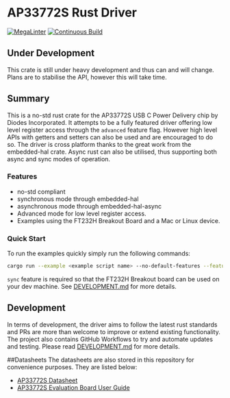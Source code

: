 # AP33772S Rust Driver

[![MegaLinter](https://github.com/ScottGibb/AP33772S-rs/actions/workflows/mega-linter.yaml/badge.svg)](https://github.com/ScottGibb/AP33772S-rs/actions/workflows/mega-linter.yaml)
[![Continuous Build](https://github.com/ScottGibb/AP33772S-rs/actions/workflows/continuous-build.yaml/badge.svg)](https://github.com/ScottGibb/AP33772S-rs/actions/workflows/continuous-build.yaml)

## Under Development

This crate is still under heavy development and thus can and will change. Plans are to stabilise the API, however this will take time.

## Summary

This is a no-std rust crate for the AP33772S USB C Power Delivery chip by Diodes Incorporated. It attempts to be a fully featured driver offering low level register access through the `advanced` feature flag. However high level APIs with getters and setters can also be used and are encouraged to do so. The driver is cross platform thanks to the great work from the embedded-hal crate.  Async rust can also be utilised, thus supporting both async and sync modes of operation.

### Features

- no-std compliant
- synchronous mode through embedded-hal
- asynchronous mode through embedded-hal-async
- Advanced mode for low level register access.
- Examples using the FT232H Breakout Board and a Mac or Linux device.

### Quick Start

To run the examples quickly simply run the following commands:

```bash
cargo run --example <example script name> --no-default-features --features sync
```

`sync` feature is required so that the FT232H Breakout board can be used on your dev machine. See [DEVELOPMENT.md](./DEVELOPMENT.md) for more details.

## Development
In terms of development, the driver aims to follow the latest rust standards and PRs are more than welcome to improve or extend existing functionality. The project also contains GitHub Workflows to try and automate updates and testing. Please read [DEVELOPMENT.md](./DEVELOPMENT.md) for more details.

##Datasheets
The datasheets are also stored in this repository for convenience purposes. They are listed below:
- [AP33772S Datasheet](./docs/AP33772S.pdf)
- [AP33772S Evaluation Board User Guide](./docs/AP33772S-Sink-Controller-EVB-User-Guide.pdf)
